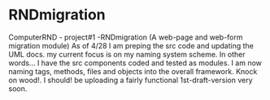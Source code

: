 RNDmigration
=======

ComputerRND - project#1 -RNDmigration (A web-page and web-form migration module) As of 4/28 I am preping the src code and updating the UML docs. my current focus is on my naming system scheme. In other words... I have the src components coded and tested as modules. I am now naming tags, methods, files and objects into the overall framework. Knock on wood!. I should! be uploading a fairly functional 1st-draft-version very soon. 
